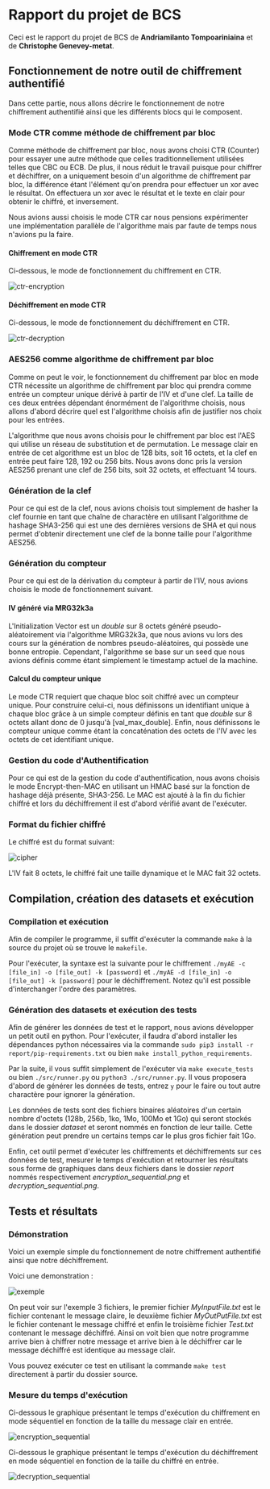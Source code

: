 Rapport du projet de BCS
========================

Ceci est le rapport du projet de BCS de **Andriamilanto Tompoariniaina** et de
**Christophe Genevey-metat**.


## Fonctionnement de notre outil de chiffrement authentifié
Dans cette partie, nous allons décrire le fonctionnement de notre chiffrement
authentifié ainsi que les différents blocs qui le composent.


### Mode CTR comme méthode de chiffrement par bloc
Comme méthode de chiffrement par bloc, nous avons choisi CTR (Counter) pour
essayer une autre méthode que celles traditionnellement utilisées telles que CBC
ou ECB. De plus, il nous réduit le travail puisque pour chiffrer et déchiffrer,
on a uniquement besoin d'un algorithme de chiffrement par bloc, la différence
étant l'élément qu'on prendra pour effectuer un xor avec le résultat. On
effectuera un xor avec le résultat et le texte en clair pour obtenir le chiffré,
et inversement.

Nous avions aussi choisis le mode CTR car nous pensions expérimenter une
implémentation parallèle de l'algorithme mais par faute de temps nous n'avions
pu la faire.


#### Chiffrement en mode CTR
Ci-dessous, le mode de fonctionnement du chiffrement en CTR.

![ctr-encryption](./ctr-encryption.png)

#### Déchiffrement en mode CTR
Ci-dessous, le mode de fonctionnement du déchiffrement en CTR.

![ctr-decryption](./ctr-decryption.png)


### AES256 comme algorithme de chiffrement par bloc
Comme on peut le voir, le fonctionnement du chiffrement par bloc en mode CTR
nécessite un algorithme de chiffrement par bloc qui prendra comme entrée un
compteur unique dérivé à partir de l'IV et d'une clef. La taille de ces deux
entrées dépendant énormément de l'algorithme choisis, nous allons d'abord
décrire quel est l'algorithme choisis afin de justifier nos choix pour les
entrées.

L'algorithme que nous avons choisis pour le chiffrement par bloc est l'AES qui
utilise un réseau de substitution et de permutation. Le message clair en entrée
de cet algorithme est un bloc de 128 bits, soit 16 octets, et la clef en entrée
peut faire 128, 192 ou 256 bits. Nous avons donc pris la version AES256 prenant
une clef de 256 bits, soit 32 octets, et effectuant 14 tours.


### Génération de la clef
Pour ce qui est de la clef, nous avions choisis tout simplement de hasher la
clef fournie en tant que chaîne de charactère en utilisant l'algorithme de
hashage SHA3-256 qui est une des dernières versions de SHA et qui nous permet
d'obtenir directement une clef de la bonne taille pour l'algorithme AES256.


### Génération du compteur
Pour ce qui est de la dérivation du compteur à partir de l'IV, nous avions
choisis le mode de fonctionnement suivant.

#### IV généré via MRG32k3a
L'Initialization Vector est un *double* sur 8 octets généré pseudo-aléatoirement
via l'algorithme MRG32k3a, que nous avions vu lors des cours sur la génération
de nombres pseudo-aléatoires, qui possède une bonne entropie. Cependant,
l'algorithme se base sur un seed que nous avions définis comme étant simplement
le timestamp actuel de la machine.

#### Calcul du compteur unique
Le mode CTR requiert que chaque bloc soit chiffré avec un compteur unique. Pour
construire celui-ci, nous définissons un identifiant unique à chaque bloc grâce
à un simple compteur définis en tant que *double* sur 8 octets allant donc de 0
jusqu'à [val_max_double]. Enfin, nous définissons le compteur unique comme étant
la concaténation des octets de l'IV avec les octets de cet identifiant unique.


### Gestion du code d'Authentification
Pour ce qui est de la gestion du code d'authentification, nous avons choisis le
mode Encrypt-then-MAC en utilisant un HMAC basé sur la fonction de hashage déjà
présente, SHA3-256. Le MAC est ajouté à la fin du fichier chiffré et lors du
déchiffrement il est d'abord vérifié avant de l'exécuter.


### Format du fichier chiffré
Le chiffré est du format suivant:

![cipher](./cipher.png)

L'IV fait 8 octets, le chiffré fait une taille dynamique et le MAC fait 32 octets.


## Compilation, création des datasets et exécution

### Compilation et exécution
Afin de compiler le programme, il suffit d'exécuter la commande `make` à la
source du projet où se trouve le `makefile`.

Pour l'exécuter, la syntaxe est la suivante pour le chiffrement `./myAE -c
[file_in] -o [file_out] -k [password]` et `./myAE -d [file_in] -o [file_out] -k
[password]` pour le déchiffrement. Notez qu'il est possible d'interchanger
l'ordre des paramètres.


### Génération des datasets et exécution des tests
Afin de générer les données de test et le rapport, nous avions développer un
petit outil en python. Pour l'exécuter, il faudra d'abord installer les
dépendances python nécessaires via la commande `sudo pip3 install -r
report/pip-requirements.txt` ou bien `make install_python_requirements`.

Par la suite, il vous suffit simplement de l'exécuter via `make execute_tests`
ou bien `./src/runner.py` ou `python3 ./src/runner.py`. Il vous proposera
d'abord de générer les données de tests, entrez `y` pour le faire ou tout autre
charactère pour ignorer la génération.

Les données de tests sont des fichiers binaires aléatoires d'un certain nombre
d'octets (128b, 256b, 1ko, 1Mo, 100Mo et 1Go) qui seront stockés dans le dossier
*dataset* et seront nommés en fonction de leur taille. Cette génération peut
prendre un certains temps car le plus gros fichier fait 1Go.

Enfin, cet outil permet d'exécuter les chiffrements et déchiffrements sur ces
données de test, mesurer le temps d'exécution et retourner les résultats sous
forme de graphiques dans deux fichiers dans le dossier *report* nommés
respectivement *encryption_sequential.png* et *decryption_sequential.png*.


## Tests et résultats

### Démonstration

Voici un exemple simple du fonctionnement de notre chiffrement authentifié ainsi
que notre déchiffrement.

Voici une demonstration :

![exemple](./exemple.png)

On peut voir sur l'exemple 3 fichiers, le premier fichier *MyInputFile.txt* est
le fichier contenant le message claire, le deuxième fichier *MyOutPutFile.txt*
est le fichier contenant le message chiffré et enfin le troisième fichier
*Test.txt* contenant le message déchiffré. Ainsi on voit bien que notre
programme arrive bien à chiffrer notre message et arrive bien à le déchiffrer
car le message déchiffré est identique au message clair.

Vous pouvez exécuter ce test en utilisant la commande `make test` directement à
partir du dossier source.

### Mesure du temps d'exécution
Ci-dessous le graphique présentant le temps d'exécution du chiffrement en mode
séquentiel en fonction de la taille du message clair en entrée.

![encryption_sequential](./encryption_sequential.png)

Ci-dessous le graphique présentant le temps d'exécution du déchiffrement en mode
séquentiel en fonction de la taille du chiffré en entrée.

![decryption_sequential](./decryption_sequential.png)
